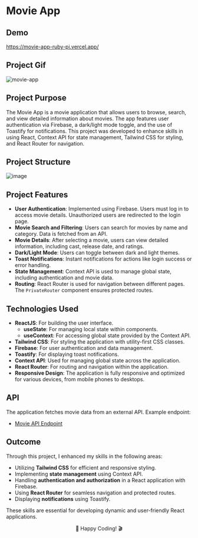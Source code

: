 # Movie App

## Demo
https://movie-app-ruby-pi.vercel.app/



## Project Gif
![movie-app](https://github.com/user-attachments/assets/e28f2bdb-2a72-44bb-a1dc-dd848a0da029)


## Project Purpose

The Movie App is a movie application that allows users to browse, search, and view detailed information about movies. The app features user authentication via Firebase, a dark/light mode toggle, and the use of Toastify for notifications. This project was developed to enhance skills in using React, Context API for state management, Tailwind CSS for styling, and React Router for navigation.

## Project Structure


![image](https://github.com/user-attachments/assets/9c313efe-2e5e-4255-bbf0-23dc06adfb60)


## Project Features

- **User Authentication**: Implemented using Firebase. Users must log in to access movie details. Unauthorized users are redirected to the login page.
- **Movie Search and Filtering**: Users can search for movies by name and category. Data is fetched from an API.
- **Movie Details**: After selecting a movie, users can view detailed information, including cast, release date, and ratings.
- **Dark/Light Mode**: Users can toggle between dark and light themes.
- **Toast Notifications**: Instant notifications for actions like login success or error handling.
- **State Management**: Context API is used to manage global state, including authentication and movie data.
- **Routing**: React Router is used for navigation between different pages. The `PrivateRouter` component ensures protected routes.

## Technologies Used

- **ReactJS**: For building the user interface.
  - **useState**: For managing local state within components.
  - **useContext**: For accessing global state provided by the Context API.
- **Tailwind CSS**: For styling the application with utility-first CSS classes.
- **Firebase**: For user authentication and data management.
- **Toastify**: For displaying toast notifications.
- **Context API**: Used for managing global state across the application.
- **React Router**: For routing and navigation within the application.
- **Responsive Design**: The application is fully responsive and optimized for various devices, from mobile phones to desktops.

## API

The application fetches movie data from an external API. Example endpoint:

- [Movie API Endpoint](https://api.themoviedb.org/3/movie/550?api_key=${API_KEY})

## Outcome

Through this project, I enhanced my skills in the following areas:

- Utilizing **Tailwind CSS** for efficient and responsive styling.
- Implementing **state management** using Context API.
- Handling **authentication and authorization** in a React application with Firebase.
- Using **React Router** for seamless navigation and protected routes.
- Displaying **notifications** using Toastify.

These skills are essential for developing dynamic and user-friendly React applications.

<p align="center"> 📝 Happy Coding! 🎬 </p>
